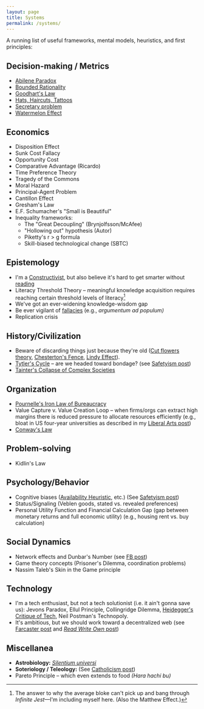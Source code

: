 ```yaml
---
layout: page
title: Systems
permalink: /systems/
---
```

A running list of useful frameworks, mental models, heuristics, and first principles:

## Decision-making / Metrics
- [Abilene Paradox](https://en.wikipedia.org/wiki/Abilene_paradox)
- [Bounded Rationality](https://plato.stanford.edu/entries/bounded-rationality/)
- [Goodhart's Law](https://gordonbrander.com/pattern/goodharts-law/)
- [Hats, Haircuts, Tattoos](https://x.com/JamesClear/status/1753816430422683712)
- [Secretary problem](https://en.wikipedia.org/wiki/Secretary_problem)
- [Watermelon Effect](https://www.happysignals.com/blog/watermelon-effect)

## Economics
- Disposition Effect
- Sunk Cost Fallacy
- Opportunity Cost
- Comparative Advantage (Ricardo)
- Time Preference Theory
- Tragedy of the Commons
- Moral Hazard
- Principal-Agent Problem
- Cantillon Effect
- Gresham's Law
- E.F. Schumacher's "Small is Beautiful"
- Inequality frameworks:
	- The "Great Decoupling" (Brynjolfsson/McAfee)
	- "Hollowing out" hypothesis (Autor)
	- Piketty's r > g formula
	- Skill-biased technological change (SBTC)

## Epistemology
- I'm a [Constructivist](/learning/), but also believe it's hard to get smarter without [reading](/books/) 
- Literacy Threshold Theory – meaningful knowledge acquisition requires reaching certain threshold levels of literacy[^1]
- We've got an ever-widening knowledge-wisdom gap
- Be ever vigilant of [fallacies](https://en.wikipedia.org/wiki/List_of_fallacies) (e.g., *argumentum ad populum)*
- Replication crisis

## History/Civilization
- Beware of discarding things just because they're old ([Cut flowers theory](/cut-flowers), [Chesterton's Fence](https://fs.blog/chestertons-fence/), [Lindy Effect](https://en.wikipedia.org/wiki/Lindy_effect)).
- [Tytler's Cycle](https://thinkingwest.com/2022/11/16/tytlers-cycle-of-civilizations/) – are we headed toward bondage? (see [Safetyism post](/safetyism))
- [Tainter's Collapse of Complex Societies](https://philosophicaldisquisitions.blogspot.com/2019/02/the-collapse-of-complex-societies_1.html)

## Organization
- [Pournelle's Iron Law of Bureaucracy](https://gordonbrander.com/pattern/pournelles-iron-law-of-bureaucracy/)
- Value Capture v. Value Creation Loop – when firms/orgs can extract high margins there is reduced pressure to allocate resources efficiently (e.g., bloat in US four-year universities as described in my [Liberal Arts post](/liberal-arts))
- [Conway's Law](https://www.atlassian.com/blog/teamwork/what-is-conways-law-acmi)

## Problem-solving
- Kidlin's Law

## Psychology/Behavior 
- Cognitive biases ([Availability Heuristic](https://en.wikipedia.org/wiki/Availability_heuristic), etc.) (See [Safetyism post](/safetyism))
- Status/Signaling (Veblen goods, stated vs. revealed preferences)
- Personal Utility Function and Financial Calculation Gap (gap between monetary returns and full economic utility) (e.g., housing rent vs. buy calculation)

## Social Dynamics 
- Network effects and Dunbar's Number (see [FB post](/fb))
- Game theory concepts (Prisoner's Dilemma, coordination problems)
- Nassim Taleb's Skin in the Game principle

## Technology
- I'm a tech enthusiast, but not a tech solutionist (i.e. it ain't gonna save us): Jevons Paradox, Ellul Principle, Collingridge Dilemma, [Heidegger's Critique of Tech](https://www.thenewatlantis.com/publications/understanding-heidegger-on-technology), Neil Postman's Technopoly.
- It's ambitious, but we should work toward a decentralized web (see [Farcaster post](/farcaster.html) and [*Read Write Own* post](/read-write-own))

## Miscellanea
- **Astrobiology:** [*Silentium universi*](https://en.wikipedia.org/wiki/Fermi_paradox)
- **Soteriology / Teleology:** (See [Catholicism post](/catholic))
- Pareto Principle – which even extends to food *(Hara hachi bu)* 

[^1]: The answer to why the average bloke can't pick up and bang through *Infinite Jest*—I'm including myself here. (Also the Matthew Effect.)